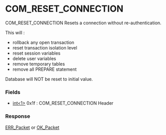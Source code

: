 
# COM_RESET_CONNECTION

COM_RESET_CONNECTION Resets a connection without re-authentication.


This will :


* rollback any open transaction
* reset transaction isolation level
* reset session variables
* delete user variables
* remove temporary tables
* remove all PREPARE statement


Database will NOT be reset to initial value.


### Fields



* [int<1>](../protocol-data-types.md#fixed-length-integers) 0x1f : COM_RESET_CONNECTION Header



### Response


[ERR_Packet](../4-server-response-packets/err_packet.md) or [OK_Packet](../4-server-response-packets/ok_packet.md)

